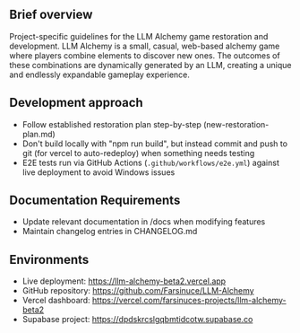 ## Brief overview
Project-specific guidelines for the LLM Alchemy game restoration and development. LLM Alchemy is a small, casual, web-based alchemy game where players combine elements to discover new ones. The outcomes of these combinations are dynamically generated by an LLM, creating a unique and endlessly expandable gameplay experience.

## Development approach
- Follow established restoration plan step-by-step (new-restoration-plan.md)
- Don't build locally with "npm run build", but instead commit and push to git (for vercel to auto-redeploy) when something needs testing
- E2E tests run via GitHub Actions (`.github/workflows/e2e.yml`) against live deployment to avoid Windows issues

## Documentation Requirements
-   Update relevant documentation in /docs when modifying features
-   Maintain changelog entries in CHANGELOG.md

## Environments
-   Live deployment: https://llm-alchemy-beta2.vercel.app
-   GitHub repository: https://github.com/Farsinuce/LLM-Alchemy
-   Vercel dashboard: https://vercel.com/farsinuces-projects/llm-alchemy-beta2
-   Supabase project: https://dpdskrcslgqbmtidcotw.supabase.co
